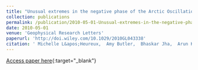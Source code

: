 ```yaml
---
title: "Unusual extremes in the negative phase of the Arctic Oscillation during 2009"
collection: publications
permalink: /publication/2010-05-01-Unusual-extremes-in-the-negative-phase-of-the-Arctic-Oscillation-during-2009
date: 2010-05-01
venue: 'Geophysical Research Letters'
paperurl: 'http://doi.wiley.com/10.1029/2010GL043338'
citation: ' Michelle L&apos;Heureux,  Amy Butler,  Bhaskar Jha,  Arun Kumar,  Wanqiu Wang, &quot;Unusual extremes in the negative phase of the Arctic Oscillation during 2009.&quot; Geophysical Research Letters, 2010.'
---
```

[Access paper here](http://doi.wiley.com/10.1029/2010GL043338){:target="_blank"}
